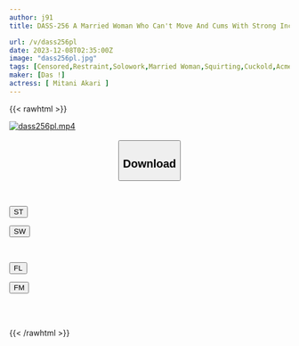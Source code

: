 ```yaml
---
author: j91
title: DASS-256 A Married Woman Who Can't Move And Cums With Strong Incontinence Acme, Akari Mitani

url: /v/dass256pl
date: 2023-12-08T02:35:00Z
image: "dass256pl.jpg"
tags: [Censored,Restraint,Solowork,Married Woman,Squirting,Cuckold,Acme · Orgasm	 ]
maker: [Das !]
actress: [ Mitani Akari ]
---
```



{{< rawhtml >}}

<div class="video" data-videoid="3VX7JxdK0gI66g">
    <a href="javascript:;">
        <img src="/v/dass256pl/dass256pl.jpg" width="WIDTH" height="HEIGHT" alt="dass256pl.mp4" loading="lazy">
    </a>
</div>

<script type="text/javascript" src="https://j91.asia/asset/on-demand-st.js"></script>

<br>
  <link rel="stylesheet" href="https://j91.asia/asset/bs5.css">
  
  <center>
  <button class="btn btn-primary" type="button" data-bs-toggle="collapse" data-bs-target=".multi-collapse" aria-expanded="false" aria-controls="multiCollapseExample1 multiCollapseExample2"><h2>Download</h2></button></center>
</p>
<div class="row">
  <div class="col">
    <div class="collapse multi-collapse" id="multiCollapseExample1">
      <div class="card card-body">
	      	      <br>
<div class="buttons">  
<p><a href="https://streamtape.to/v/3VX7JxdK0gI66g" target="_blank"><button class="btn-hover color-3"><i class="fa fa-download"></i> ST</button></a></p>
<p><a href="https://flaswish.com/5pxuh3nbssea" target="_blank"><button class="btn-hover color-2"><i class="fa fa-download"></i> SW</button></a></p></div>
    </div>
  </div>
</div>
  <div class="col">
    <div class="collapse multi-collapse" id="multiCollapseExample2">
      <div class="card card-body">
	      <br>
<div class="buttons">
<p><a href="javascript:;" target="_blank"><button class="btn-hover color-9"><i class="fa fa-download"></i> FL</button></a></p>
<p><a href="javascript:;" target="_blank"><button class="btn-hover color-8"><i class="fa fa-download"></i> FM</button></a></p></div>
<br><br>
      </div>
    </div>
  </div>
</div>

{{< /rawhtml >}}